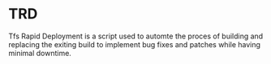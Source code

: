 TRD
===

Tfs Rapid Deployment is a script used to automte the proces of building and replacing the exiting build to implement bug fixes and patches while having minimal downtime.

